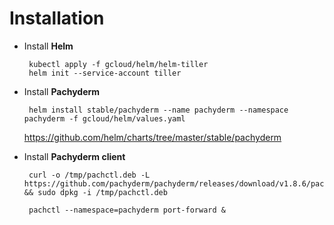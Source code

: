 # Installation

*  Install **Helm**

        kubectl apply -f gcloud/helm/helm-tiller
        helm init --service-account tiller

*  Install **Pachyderm**

        helm install stable/pachyderm --name pachyderm --namespace pachyderm -f gcloud/helm/values.yaml

    https://github.com/helm/charts/tree/master/stable/pachyderm


*  Install **Pachyderm client**

        curl -o /tmp/pachctl.deb -L https://github.com/pachyderm/pachyderm/releases/download/v1.8.6/pachctl_1.8.6_amd64.deb && sudo dpkg -i /tmp/pachctl.deb

        pachctl --namespace=pachyderm port-forward &
